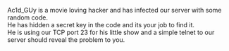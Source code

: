 <p> Ac1d_GUy is a movie loving hacker and has infected our server with some random code.<br>
   He has hidden a secret key in the code and its your job to find it. <br>
   He is using our TCP port 23 for his little show and a simple telnet to our server should reveal the problem to you.
   </p>    